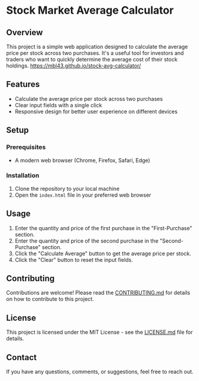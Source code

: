 # Stock Market Average Calculator

## Overview

This project is a simple web application designed to calculate the average price per stock across two purchases. It's a useful tool for investors and traders who want to quickly determine the average cost of their stock holdings.
https://mbl43.github.io/stock-avg-calculator/

## Features

- Calculate the average price per stock across two purchases
- Clear input fields with a single click
- Responsive design for better user experience on different devices

## Setup

### Prerequisites

- A modern web browser (Chrome, Firefox, Safari, Edge)

### Installation

1. Clone the repository to your local machine
3. Open the `index.html` file in your preferred web browser

## Usage

1. Enter the quantity and price of the first purchase in the "First-Purchase" section.
2. Enter the quantity and price of the second purchase in the "Second-Purchase" section.
3. Click the "Calculate Average" button to get the average price per stock.
4. Click the "Clear" button to reset the input fields.

## Contributing

Contributions are welcome! Please read the [CONTRIBUTING.md](CONTRIBUTING.md) for details on how to contribute to this project.

## License

This project is licensed under the MIT License - see the [LICENSE.md](LICENSE.md) file for details.

## Contact

If you have any questions, comments, or suggestions, feel free to reach out.

